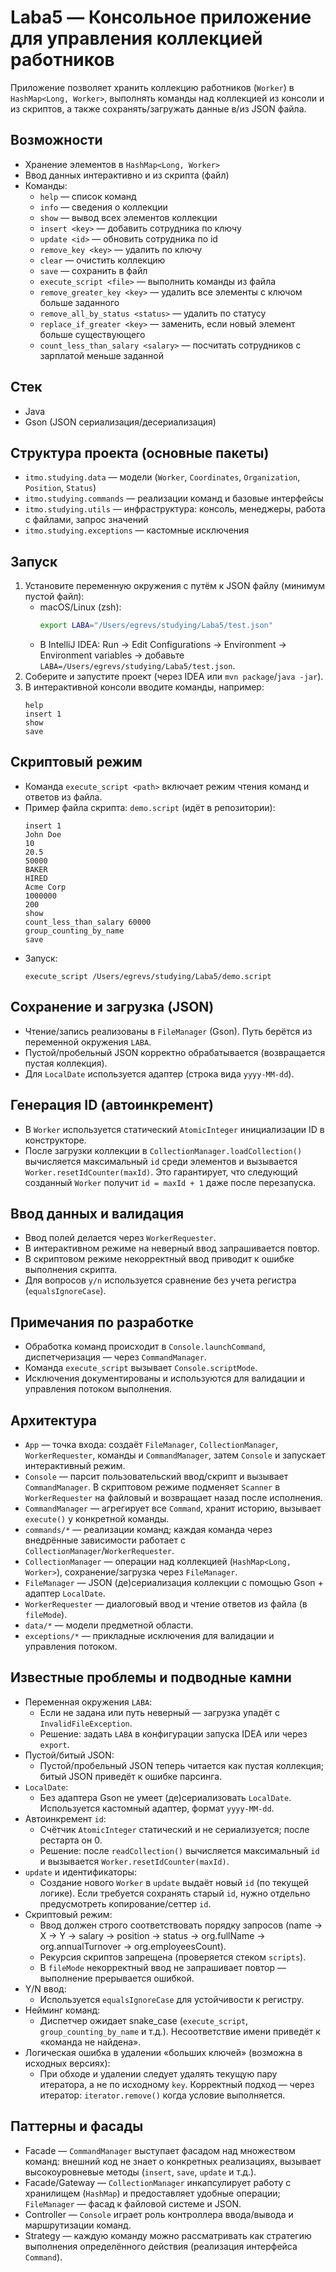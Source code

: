 Laba5 — Консольное приложение для управления коллекцией работников
===============================================================

Приложение позволяет хранить коллекцию работников (`Worker`) в `HashMap<Long, Worker>`, выполнять команды над коллекцией из консоли и из скриптов, а также сохранять/загружать данные в/из JSON файла.

Возможности
-----------
- Хранение элементов в `HashMap<Long, Worker>`
- Ввод данных интерактивно и из скрипта (файл)
- Команды:
  - `help` — список команд
  - `info` — сведения о коллекции
  - `show` — вывод всех элементов коллекции
  - `insert <key>` — добавить сотрудника по ключу
  - `update <id>` — обновить сотрудника по id
  - `remove_key <key>` — удалить по ключу
  - `clear` — очистить коллекцию
  - `save` — сохранить в файл
  - `execute_script <file>` — выполнить команды из файла
  - `remove_greater_key <key>` — удалить все элементы с ключом больше заданного
  - `remove_all_by_status <status>` — удалить по статусу
  - `replace_if_greater <key>` — заменить, если новый элемент больше существующего
  - `count_less_than_salary <salary>` — посчитать сотрудников с зарплатой меньше заданной

Стек
----
- Java
- Gson (JSON сериализация/десериализация)

Структура проекта (основные пакеты)
-----------------------------------
- `itmo.studying.data` — модели (`Worker`, `Coordinates`, `Organization`, `Position`, `Status`)
- `itmo.studying.commands` — реализации команд и базовые интерфейсы
- `itmo.studying.utils` — инфраструктура: консоль, менеджеры, работа с файлами, запрос значений
- `itmo.studying.exceptions` — кастомные исключения

Запуск
------
1. Установите переменную окружения с путём к JSON файлу (минимум пустой файл):
   - macOS/Linux (zsh):
     ```bash
     export LABA="/Users/egrevs/studying/Laba5/test.json"
     ```
   - В IntelliJ IDEA: Run → Edit Configurations → Environment → Environment variables → добавьте `LABA=/Users/egrevs/studying/Laba5/test.json`.
2. Соберите и запустите проект (через IDEA или `mvn package`/`java -jar`).
3. В интерактивной консоли вводите команды, например:
   ```
   help
   insert 1
   show
   save
   ```

Скриптовый режим
----------------
- Команда `execute_script <path>` включает режим чтения команд и ответов из файла.
- Пример файла скрипта: `demo.script` (идёт в репозитории):
  ```
  insert 1
  John Doe
  10
  20.5
  50000
  BAKER
  HIRED
  Acme Corp
  1000000
  200
  show
  count_less_than_salary 60000
  group_counting_by_name
  save
  ```
- Запуск:
  ```
  execute_script /Users/egrevs/studying/Laba5/demo.script
  ```

Сохранение и загрузка (JSON)
----------------------------
- Чтение/запись реализованы в `FileManager` (Gson). Путь берётся из переменной окружения `LABA`.
- Пустой/пробельный JSON корректно обрабатывается (возвращается пустая коллекция).
- Для `LocalDate` используется адаптер (строка вида `yyyy-MM-dd`).

Генерация ID (автоинкремент)
----------------------------
- В `Worker` используется статический `AtomicInteger` инициализации ID в конструкторе.
- После загрузки коллекции в `CollectionManager.loadCollection()` вычисляется максимальный `id` среди элементов и вызывается `Worker.resetIdCounter(maxId)`. Это гарантирует, что следующий созданный `Worker` получит `id = maxId + 1` даже после перезапуска.

Ввод данных и валидация
------------------------
- Ввод полей делается через `WorkerRequester`.
- В интерактивном режиме на неверный ввод запрашивается повтор.
- В скриптовом режиме некорректный ввод приводит к ошибке выполнения скрипта.
- Для вопросов `y/n` используется сравнение без учета регистра (`equalsIgnoreCase`).

Примечания по разработке
------------------------
- Обработка команд происходит в `Console.launchCommand`, диспетчеризация — через `CommandManager`.
- Команда `execute_script` вызывает `Console.scriptMode`.
- Исключения документированы и используются для валидации и управления потоком выполнения.
 
Архитектура
-----------
- `App` — точка входа: создаёт `FileManager`, `CollectionManager`, `WorkerRequester`, команды и `CommandManager`, затем `Console` и запускает интерактивный режим.
- `Console` — парсит пользовательский ввод/скрипт и вызывает `CommandManager`. В скриптовом режиме подменяет `Scanner` в `WorkerRequester` на файловый и возвращает назад после исполнения.
- `CommandManager` — агрегирует все `Command`, хранит историю, вызывает `execute()` у конкретной команды.
- `commands/*` — реализации команд; каждая команда через внедрённые зависимости работает с `CollectionManager`/`WorkerRequester`.
- `CollectionManager` — операции над коллекцией (`HashMap<Long, Worker>`), сохранение/загрузка через `FileManager`.
- `FileManager` — JSON (де)сериализация коллекции с помощью Gson + адаптер `LocalDate`.
- `WorkerRequester` — диалоговый ввод и чтение ответов из файла (в `fileMode`).
- `data/*` — модели предметной области.
- `exceptions/*` — прикладные исключения для валидации и управления потоком.
 
Известные проблемы и подводные камни
------------------------------------
- Переменная окружения `LABA`:
  - Если не задана или путь неверный — загрузка упадёт с `InvalidFileException`.
  - Решение: задать `LABA` в конфигурации запуска IDEA или через `export`.
- Пустой/битый JSON:
  - Пустой/пробельный JSON теперь читается как пустая коллекция; битый JSON приведёт к ошибке парсинга.
- `LocalDate`:
  - Без адаптера Gson не умеет (де)сериализовать `LocalDate`. Используется кастомный адаптер, формат `yyyy-MM-dd`.
- Автоинкремент `id`:
  - Счётчик `AtomicInteger` статический и не сериализуется; после рестарта он 0.
  - Решение: после `readCollection()` вычисляется максимальный `id` и вызывается `Worker.resetIdCounter(maxId)`.
- `update` и идентификаторы:
  - Создание нового `Worker` в `update` выдаёт новый `id` (по текущей логике). Если требуется сохранять старый `id`, нужно отдельно предусмотреть копирование/сеттер `id`.
- Скриптовый режим:
  - Ввод должен строго соответствовать порядку запросов (name → X → Y → salary → position → status → org.fullName → org.annualTurnover → org.employeesCount).
  - Рекурсия скриптов запрещена (проверяется стеком `scripts`).
  - В `fileMode` некорректный ввод не запрашивает повтор — выполнение прерывается ошибкой.
- Y/N ввод:
  - Используется `equalsIgnoreCase` для устойчивости к регистру.
- Нейминг команд:
  - Диспетчер ожидает snake_case (`execute_script`, `group_counting_by_name` и т.д.). Несоответствие имени приведёт к «команда не найдена».
- Логическая ошибка в удалении «больших ключей» (возможна в исходных версиях):
  - При обходе и удалении следует удалять текущую пару итератора, а не по исходному `key`. Корректный подход — через итератор: `iterator.remove()` когда условие выполняется.

Паттерны и фасады
------------------
- Facade — `CommandManager` выступает фасадом над множеством команд: внешний код не знает о конкретных реализациях, вызывает высокоуровневые методы (`insert`, `save`, `update` и т.д.).
- Facade/Gateway — `CollectionManager` инкапсулирует работу с хранилищем (`HashMap`) и предоставляет удобные операции; `FileManager` — фасад к файловой системе и JSON.
- Controller — `Console` играет роль контроллера ввода/вывода и маршрутизации команд.
- Strategy — каждую команду можно рассматривать как стратегию выполнения определённого действия (реализация интерфейса `Command`).


 